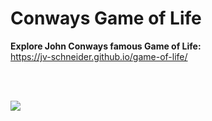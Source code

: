 # Conways Game of Life
**Explore John Conways famous Game of Life:**\
https://jv-schneider.github.io/game-of-life/

<br></br>

![](https://img.itch.zone/aW1nLzY5MjgxNzkucG5n/original/Ad5IUU.png)
